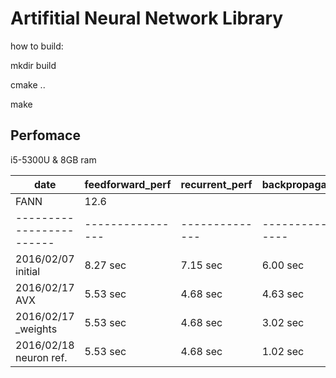 Artifitial Neural Network Library
=================================

how to build:

mkdir build

cmake ..

make

Perfomace
---------

i5-5300U & 8GB ram

| date                   | feedforward_perf | recurrent_perf | backpropagation_perf |
------------------------ | ---------------- | -------------- | -------------------- |
| FANN                   | 12.6             |                |                      |
------------------------ | ---------------- | -------------- | -------------------- |
| 2016/02/07 initial     | 8.27 sec         | 7.15 sec       | 6.00 sec             |
| 2016/02/17 AVX         | 5.53 sec         | 4.68 sec       | 4.63 sec             |
| 2016/02/17 _weights     | 5.53 sec         | 4.68 sec       | 3.02 sec             |
| 2016/02/18 neuron ref. | 5.53 sec         | 4.68 sec       | 1.02 sec             |